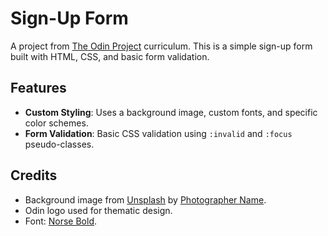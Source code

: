 # Sign-Up Form

A project from [The Odin Project](https://www.theodinproject.com) curriculum. This is a simple sign-up form built with HTML, CSS, and basic form validation.

## Features

- **Custom Styling**: Uses a background image, custom fonts, and specific color schemes.
- **Form Validation**: Basic CSS validation using `:invalid` and `:focus` pseudo-classes.


## Credits

- Background image from [Unsplash](https://unsplash.com/photos/two-person-standing-on-mountain-peak-V0ewiS1dGIE) by [Photographer Name](https://unsplash.com/@onnia).
- Odin logo used for thematic design.
- Font: [Norse Bold](https://www.dafont.com/norse.font).
